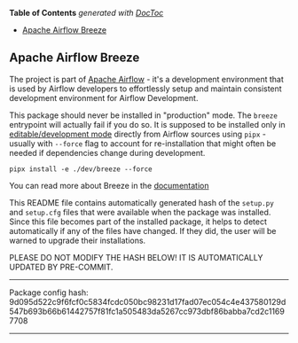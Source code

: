 <!--
 Licensed to the Apache Software Foundation (ASF) under one
 or more contributor license agreements.  See the NOTICE file
 distributed with this work for additional information
 regarding copyright ownership.  The ASF licenses this file
 to you under the Apache License, Version 2.0 (the
 "License"); you may not use this file except in compliance
 with the License.  You may obtain a copy of the License at

   http://www.apache.org/licenses/LICENSE-2.0

 Unless required by applicable law or agreed to in writing,
 software distributed under the License is distributed on an
 "AS IS" BASIS, WITHOUT WARRANTIES OR CONDITIONS OF ANY
 KIND, either express or implied.  See the License for the
 specific language governing permissions and limitations
 under the License.
 -->

<!-- START doctoc generated TOC please keep comment here to allow auto update -->
<!-- DON'T EDIT THIS SECTION, INSTEAD RE-RUN doctoc TO UPDATE -->
**Table of Contents**  *generated with [DocToc](https://github.com/thlorenz/doctoc)*

- [Apache Airflow Breeze](#apache-airflow-breeze)

<!-- END doctoc generated TOC please keep comment here to allow auto update -->

Apache Airflow Breeze
------------------------

The project is part of [Apache Airflow](https://airflow.apache.org) - it's a development environment
that is used by Airflow developers to effortlessly setup and maintain consistent development environment
for Airflow Development.

This package should never be installed in "production" mode. The `breeze` entrypoint will actually
fail if you do so. It is supposed to be installed only in [editable/development mode](https://packaging.python.org/en/latest/guides/distributing-packages-using-setuptools/#working-in-development-mode)
directly from Airflow sources using `pipx` - usually with `--force` flag to account for re-installation
that might often be needed if dependencies change during development.

```shell
pipx install -e ./dev/breeze --force
```

You can read more about Breeze in the [documentation](https://github.com/apache/airflow/blob/main/BREEZE.rst)

This README file contains automatically generated hash of the `setup.py` and `setup.cfg` files that were
available when the package was installed. Since this file becomes part of the installed package, it helps
to detect automatically if any of the files have changed. If they did, the user will be warned to upgrade
their installations.

PLEASE DO NOT MODIFY THE HASH BELOW! IT IS AUTOMATICALLY UPDATED BY PRE-COMMIT.

---------------------------------------------------------------------------------------------------------

Package config hash: 9d095d522c9f6fcf0c5834fcdc050bc98231d17fad07ec054c4e437580129d547b693b66b61442757f81fc1a505483da5267cc973dbf86babba7cd2c11697708

---------------------------------------------------------------------------------------------------------

